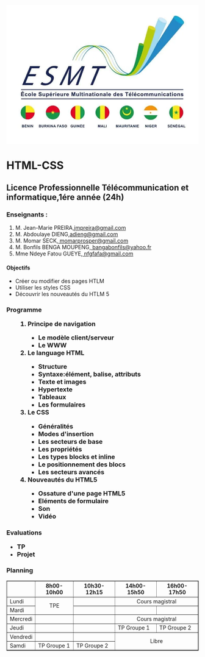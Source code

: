 <!DOCTYPE html>
<html lang="en">
<head>
    <meta charset="UTF-8">
    <meta http-equiv="X-UA-Compatible" content="IE=edge">
    <meta name="viewport" content="width=device-width, initial-scale=1.0">
    <title>syllabus cours HTML/CSS</title>
</head>
<body>
<img src="logo esmt.jpg.webp" alt="" srcset="" style="display:block;margin: auto;">
<h1>HTML-CSS</h1>
<h2>Licence Professionnelle Télécommunication et informatique,1ére année (24h)</h2>
<h3>Enseignants :</h3>
<ol>
    <li> M. Jean-Marie PREIRA,<a href="mailto:jmpreira@gmail.com">jmpreira@gmail.com</a></li>
    <li> M. Abdoulaye DIENG,<a href="mailto: adieng@gmail.com">adieng@gmail.com</a></li>
    <li> M. Momar SECK,<a href="mailto:momarprosper@gmail.com"> momarprosper@gmail.com</a></li>
    <li> M. Bonfils BENGA MOUPENG,<a href="mailto: bangabonfils@yahoo.fr"> bangabonfils@yahoo.fr</a></li>
    <li> Mme Ndeye Fatou GUEYE,<a href="mailto: nfgfafa@gmail.com"> nfgfafa@gmail.com</a></li></ol>
    <h4>Objectifs</h4>
    <ul>
     <li>Créer ou modifier des pages HTLM</li>
     <li>Utiliser les styles CSS</li>
     <li>Découvrir les nouveautés du HTLM 5</li>
</ul>
<h3>Programme <ol><ol><li>Principe de navigation</li><ul><LI>Le modèle client/serveur</LI><LI>Le WWW</LI></ul>
    <li>Le language HTML</li><ul><li>Structure</li><li>Syntaxe:élément, balise, attributs</li><li>Texte et images</li><li>Hypertexte</li><li>Tableaux</li><li>Les formulaires</li></ul>
<li>Le CSS</li><ul><li>Généralités</li><li>Modes d'insertion</li><li>Les secteurs de base</li><li>Les propriétés</li><li>Les types blocks et inline</li><li>Le positionnement des blocs</li>
<li>Les secteurs avancés</li></ul><li>Nouveautés du HTML5</li><ul><li>Ossature d'une page HTML5</li><li>
    Eléments de formulaire
</li><li>Son</li><li>Vidéo</li></ul>
</ol>
</h3>
<h3>Evaluations <ul><li>TP</li><li>Projet</li></ul></h3>
<h3>Planning</h3>
<table border="1" cellspacing="0"> <tr>
    <th></th>
    <th> 8h00-10h00 </th>
    <th> 10h30-12h15 </th>
    <th> 14h00-15h50 </th>
    <th> 16h00-17h50 </th></tr>
    <tr>
       <td>Lundi</td>
       <td style="text-align: center;" rowspan="2">TPE</td>
       <td></td>
       <td style="text-align:center ;" colspan="2">Cours magistral</td></tr>
        <tr>
            <td>Mardi</td>
            <td></td>
            <td></td>
            <td></td>
        </tr>
        <tr>
            <td>Mercredi</td>
            <td></td>
            <td></td>
            <td style="text-align: center;" colspan="2">Cours magistral</td>
        </tr>
        <tr>
            <td>Jeudi</td>
            <td></td>
            <td></td>
            <td>TP Groupe 1</td>
            <td>TP Groupe 2</td>
        </tr>
        <tr>
            <td>Vendredi</td>
            <td></td>
            <td></td>
            <td style="text-align: center;" colspan="2" rowspan="2">Libre</td>
        </tr>
        <tr>
            <td>Samdi</td>
            <td>TP Groupe 1</td>
            <td>TP Groupe 2</td>
       </tr>
    </table>
</body>
</html>
